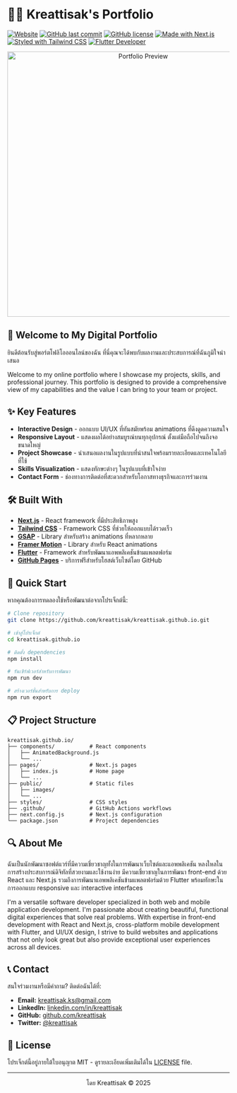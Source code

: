 # 👨‍💻 Kreattisak's Portfolio

[![Website](https://img.shields.io/badge/Website-Live-brightgreen)](https://kreattisak.github.io)
[![GitHub last commit](https://img.shields.io/github/last-commit/kreattisak/kreattisak.github.io)](https://github.com/kreattisak/kreattisak.github.io/commits/main)
[![GitHub license](https://img.shields.io/github/license/kreattisak/kreattisak.github.io)](https://github.com/kreattisak/kreattisak.github.io/blob/main/LICENSE)
[![Made with Next.js](https://img.shields.io/badge/Made%20with-Next.js-000000?logo=next.js)](https://nextjs.org/)
[![Styled with Tailwind CSS](https://img.shields.io/badge/Styled%20with-Tailwind%20CSS-38B2AC?logo=tailwind-css)](https://tailwindcss.com/)
[![Flutter Developer](https://img.shields.io/badge/Flutter-Developer-02569B?logo=flutter)](https://flutter.dev/)

<p align="center">
  <img src="https://via.placeholder.com/800x400?text=Kreattisak's+Portfolio" alt="Portfolio Preview" width="600" />
</p>

## 🌟 Welcome to My Digital Portfolio

ยินดีต้อนรับสู่พอร์ตโฟลิโอออนไลน์ของฉัน ที่นี่คุณจะได้พบกับผลงานและประสบการณ์ที่ฉันภูมิใจนำเสนอ

Welcome to my online portfolio where I showcase my projects, skills, and professional journey. This portfolio is designed to provide a comprehensive view of my capabilities and the value I can bring to your team or project.

## ✨ Key Features

- **Interactive Design** - ออกแบบ UI/UX ที่ทันสมัยพร้อม animations ที่ดึงดูดความสนใจ
- **Responsive Layout** - แสดงผลได้อย่างสมบูรณ์บนทุกอุปกรณ์ ตั้งแต่มือถือไปจนถึงจอขนาดใหญ่
- **Project Showcase** - นำเสนอผลงานในรูปแบบที่น่าสนใจพร้อมรายละเอียดและเทคโนโลยีที่ใช้
- **Skills Visualization** - แสดงทักษะต่างๆ ในรูปแบบที่เข้าใจง่าย
- **Contact Form** - ช่องทางการติดต่อที่สะดวกสำหรับโอกาสทางธุรกิจและการร่วมงาน

## 🛠️ Built With

- **[Next.js](https://nextjs.org/)** - React framework ที่มีประสิทธิภาพสูง
- **[Tailwind CSS](https://tailwindcss.com/)** - Framework CSS ที่ช่วยให้ออกแบบได้รวดเร็ว
- **[GSAP](https://greensock.com/gsap/)** - Library สำหรับสร้าง animations ที่หลากหลาย
- **[Framer Motion](https://www.framer.com/motion/)** - Library สำหรับ React animations
- **[Flutter](https://flutter.dev/)** - Framework สำหรับพัฒนาแอพพลิเคชันข้ามแพลตฟอร์ม
- **[GitHub Pages](https://pages.github.com/)** - บริการฟรีสำหรับโฮสต์เว็บไซต์โดย GitHub

## 🚀 Quick Start

หากคุณต้องการทดลองใช้หรือพัฒนาต่อจากโปรเจ็กต์นี้:

```bash
# Clone repository
git clone https://github.com/kreattisak/kreattisak.github.io.git

# เข้าสู่โปรเจ็กต์
cd kreattisak.github.io

# ติดตั้ง dependencies
npm install

# รันเซิร์ฟเวอร์สำหรับการพัฒนา
npm run dev

# สร้างเวอร์ชั่นสำหรับการ deploy
npm run export
```

## 📋 Project Structure

```
kreattisak.github.io/
├── components/           # React components
│   ├── AnimatedBackground.js
│   └── ...
├── pages/                # Next.js pages
│   ├── index.js          # Home page
│   └── ...
├── public/               # Static files
│   ├── images/
│   └── ...
├── styles/               # CSS styles
├── .github/              # GitHub Actions workflows
├── next.config.js        # Next.js configuration
└── package.json          # Project dependencies
```

## 🔍 About Me

ฉันเป็นนักพัฒนาซอฟต์แวร์ที่มีความเชี่ยวชาญทั้งในการพัฒนาเว็บไซต์และแอพพลิเคชัน หลงใหลในการสร้างประสบการณ์ดิจิทัลที่สวยงามและใช้งานง่าย มีความเชี่ยวชาญในการพัฒนา front-end ด้วย React และ Next.js รวมถึงการพัฒนาแอพพลิเคชันข้ามแพลตฟอร์มด้วย Flutter พร้อมทักษะในการออกแบบ responsive และ interactive interfaces

I'm a versatile software developer specialized in both web and mobile application development. I'm passionate about creating beautiful, functional digital experiences that solve real problems. With expertise in front-end development with React and Next.js, cross-platform mobile development with Flutter, and UI/UX design, I strive to build websites and applications that not only look great but also provide exceptional user experiences across all devices.

## 📞 Contact

สนใจร่วมงานหรือมีคำถาม? ติดต่อฉันได้ที่:

- **Email:** [kreattisak.ks@gmail.com](mailto:kreattisak.ks@gmail.com)
- **LinkedIn:** [linkedin.com/in/kreattisak](https://linkedin.com/in/kreattisak)
- **GitHub:** [github.com/kreattisak](https://github.com/kreattisak)
- **Twitter:** [@kreattisak](https://twitter.com/kreattisak)

## 📜 License

โปรเจ็กต์นี้อยู่ภายใต้ใบอนุญาต MIT - ดูรายละเอียดเพิ่มเติมได้ใน [LICENSE](LICENSE) file.

---

<p align="center">
  โดย Kreattisak © 2025
</p>
